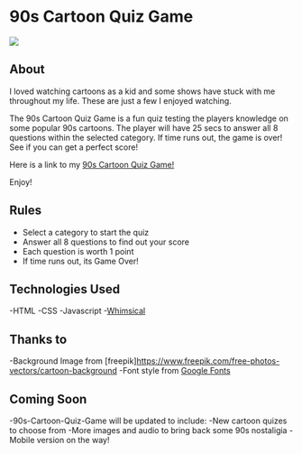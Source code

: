 # 90s Cartoon Quiz Game

<img src="../assets/90s-quiz.png">

## About

I loved watching cartoons as a kid and some shows have stuck with me throughout my life. These are just a few I enjoyed watching. 

The 90s Cartoon Quiz Game is a fun quiz testing the players knowledge on some popular 90s cartoons. The player will have 25 secs to answer all 8 questions within the selected category. If time runs out, the game is over! See if you can get a perfect score!

Here is a link to my [90s Cartoon Quiz Game!](https://90s-cartoon-quiz.netlify.app/)

Enjoy!

## Rules

- Select a category to start the quiz
- Answer all 8 questions to find out your score
- Each question is worth 1 point
- If time runs out, its Game Over!

## Technologies Used 

-HTML
-CSS
-Javascript
-[Whimsical](https://whimsical.com/getting-started-boards-QqL4VfuNCsszsBUCWumEn1)

## Thanks to

-Background Image from [freepik]https://www.freepik.com/free-photos-vectors/cartoon-background
-Font style from [Google Fonts](https://fonts.google.com/specimen/Press+Start+2P)

## Coming Soon

-90s-Cartoon-Quiz-Game will be updated to include:
-New cartoon quizes to choose from
-More images and audio to bring back some 90s nostaligia
-Mobile version on the way!
